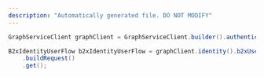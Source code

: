 ```yaml
---
description: "Automatically generated file. DO NOT MODIFY"
---
```

<!-- markdownlint-disable MD041 -->

```java
GraphServiceClient graphClient = GraphServiceClient.builder().authenticationProvider( authProvider ).buildClient();

B2xIdentityUserFlow b2xIdentityUserFlow = graphClient.identity().b2xUserFlows("B2X_1_PartnerSignUp")
    .buildRequest()
    .get();
```
